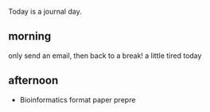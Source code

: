 Today is a journal day. 

## morning 

only send an email, then back to a break! a little tired today

## afternoon

- Bioinformatics format paper prepre






